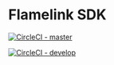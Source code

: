 # Flamelink SDK

[![CircleCI - master](https://circleci.com/bb/responsivestudio/flamelink-sdk/tree/master.svg?style=svg)](https://circleci.com/bb/responsivestudio/flamelink-sdk/tree/master)

[![CircleCI - develop](https://circleci.com/bb/responsivestudio/flamelink-sdk/tree/develop.svg?style=svg)](https://circleci.com/bb/responsivestudio/flamelink-sdk/tree/develop)
